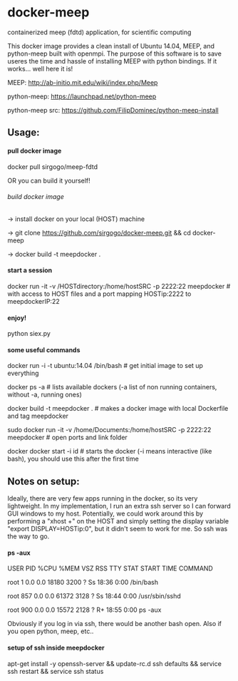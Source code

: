 # docker-meep
containerized meep (fdtd) application, for scientific computing

This docker image provides a clean install of Ubuntu 14.04, MEEP, and python-meep built with openmpi. The purpose of this software is to save useres the time and hassle of installing MEEP with python bindings. If it works... well here it is!

MEEP: http://ab-initio.mit.edu/wiki/index.php/Meep

python-meep: https://launchpad.net/python-meep

python-meep src: https://github.com/FilipDominec/python-meep-install


## Usage:

#### pull docker image
docker pull sirgogo/meep-fdtd

OR you can build it yourself!

###### build docker image
-> install docker on your local (HOST) machine

-> git clone https://github.com/sirgogo/docker-meep.git && cd docker-meep

-> docker build -t meepdocker .

#### start a session
docker run -it -v /HOSTdirectory:/home/hostSRC -p 2222:22 meepdocker \# with access to HOST files and a port mapping HOSTip:2222 to meepdockerIP:22

#### enjoy!
python siex.py

#### some useful commands
docker run -i -t ubuntu:14.04 /bin/bash \# get initial image to set up everything

docker ps -a \# lists available dockers (-a list of non running containers, without -a, running ones)

docker build -t meepdocker . \# makes a docker image with local Dockerfile and tag meepdocker

sudo docker run -it -v /home/Documents:/home/hostSRC -p 2222:22 meepdocker \# open ports and link folder

docker docker start -i id \# starts the docker (-i means interactive (like bash), you should use this after the first time

## Notes on setup:
Ideally, there are very few apps running in the docker, so its very lightweight. In my implementation, I run an extra ssh server so I can forward GUI windows to my host. Potentially, we could work around this by performing a "xhost +" on the HOST and simply setting the display variable "export DISPLAY=HOSTip:0", but it didn't seem to work for me. So ssh was the way to go.

#### ps -aux
USER       PID %CPU %MEM    VSZ   RSS TTY      STAT START   TIME COMMAND

root         1  0.0  0.0  18180  3200 ?        Ss   18:36   0:00 /bin/bash

root       857  0.0  0.0  61372  3128 ?        Ss   18:44   0:00 /usr/sbin/sshd

root       900  0.0  0.0  15572  2128 ?        R+   18:55   0:00 ps -aux

Obviously if you log in via ssh, there would be another bash open. Also if you open python, meep, etc.. 

#### setup of ssh inside meepdocker
apt-get install -y openssh-server && update-rc.d ssh defaults && service ssh restart && service ssh status
